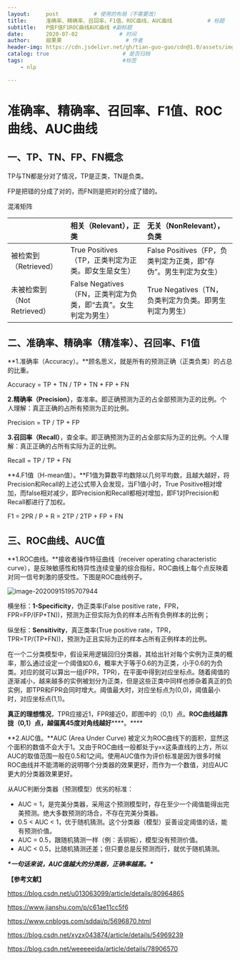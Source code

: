 ```yaml
---
layout:     post           # 使用的布局（不需要改）
title:      准确率、精确率、召回率、F1值、ROC曲线、AUC曲线           # 标题 
subtitle:   P值F值F1ROC曲线AUC曲线 #副标题
date:       2020-07-02             # 时间
author:     甜果果                    # 作者
header-img: https://cdn.jsdelivr.net/gh/tian-guo-guo/cdn@1.0/assets/img/post-bg-coffee.jpeg    #背景图片
catalog: true                       # 是否归档
tags:                               #标签
    - nlp

---
```


# 准确率、精确率、召回率、F1值、ROC曲线、AUC曲线

## **一、TP、TN、FP、FN概念**

TP与TN都是分对了情况，TP是正类，TN是负类。

FP是把错的分成了对的，而FN则是把对的分成了错的。

混淆矩阵

|                             | 相关（Relevant），正类                                       | 无关（NonRelevant），负类                                    |
| :-------------------------- | :----------------------------------------------------------- | :----------------------------------------------------------- |
| 被检索到（Retrieved）       | True Positives（TP，正类判定为正类。即女生是女生）           | False Positives（FP，负类判定为正类，即“存伪”。男生判定为女生） |
| 未被检索到（Not Retrieved） | False Negatives（FN，正类判定为负类，即“去真”。女生判定为男生） | True Negatives（TN，负类判定为负类。即男生判定为男生）       |

## **二、准确率、精确率（精准率）、召回率、F1值**

**1.准确率（Accuracy）。**顾名思义，就是所有的预测正确（正类负类）的占总的比重。

Accuracy = TP + TN / TP + TN + FP + FN

**2.精确率（Precision）**，查准率。即正确预测为正的占全部预测为正的比例。个人理解：真正正确的占所有预测为正的比例。

Precision = TP / TP + FP

**3.召回率（Recall）**，查全率。即正确预测为正的占全部实际为正的比例。个人理解：真正正确的占所有实际为正的比例。

Recall = TP / TP + FN

**4.F1值（H-mean值）。**F1值为算数平均数除以几何平均数，且越大越好，将Precision和Recall的上述公式带入会发现，当F1值小时，True Positive相对增加，而false相对减少，即Precision和Recall都相对增加，即F1对Precision和Recall都进行了加权。

F1 = 2PR / P + R = 2TP / 2TP + FP + FN

## **三、ROC曲线、AUC值**

**1.ROC曲线。**接收者操作特征曲线（receiver operating characteristic curve），是反映敏感性和特异性连续变量的综合指标，ROC曲线上每个点反映着对同一信号刺激的感受性。下图是ROC曲线例子。

![image-20200915195707944](https://cdn.jsdelivr.net/gh/tian-guo-guo/cdn@master/assets/picgoimg/20200915200157.png)

横坐标：**1-Specificity**，伪正类率(False positive rate，FPR，FPR=FP/(FP+TN))，预测为正但实际为负的样本占所有负例样本的比例；

纵坐标：**Sensitivity**，真正类率(True positive rate，TPR，TPR=TP/(TP+FN))，预测为正且实际为正的样本占所有正例样本的比例。

在一个二分类模型中，假设采用逻辑回归分类器，其给出针对每个实例为正类的概率，那么通过设定一个阈值如0.6，概率大于等于0.6的为正类，小于0.6的为负类。对应的就可以算出一组(FPR，TPR)，在平面中得到对应坐标点。随着阈值的逐渐减小，越来越多的实例被划分为正类，但是这些正类中同样也掺杂着真正的负实例，即TPR和FPR会同时增大。阈值最大时，对应坐标点为(0,0)，阈值最小时，对应坐标点(1,1)。

**真正的理想情况**，TPR应接近1，FPR接近0，即图中的（0,1）点。**ROC曲线越靠拢（0,1）点，越偏离45度对角线越好*****\*。\****

**2.AUC值。**AUC (Area Under Curve) 被定义为ROC曲线下的面积，显然这个面积的数值不会大于1。又由于ROC曲线一般都处于y=x这条直线的上方，所以AUC的取值范围一般在0.5和1之间。使用AUC值作为评价标准是因为很多时候ROC曲线并不能清晰的说明哪个分类器的效果更好，而作为一个数值，对应AUC更大的分类器效果更好。

从AUC判断分类器（预测模型）优劣的标准：

-   AUC = 1，是完美分类器，采用这个预测模型时，存在至少一个阈值能得出完美预测。绝大多数预测的场合，不存在完美分类器。
-   0.5 < AUC < 1，优于随机猜测。这个分类器（模型）妥善设定阈值的话，能有预测价值。
-   AUC = 0.5，跟随机猜测一样（例：丢铜板），模型没有预测价值。
-   AUC < 0.5，比随机猜测还差；但只要总是反预测而行，就优于随机猜测。

***\*一句话来说，AUC值越大的分类器，正确率越高。\****

 **【参考文献】**

https://blog.csdn.net/u013063099/article/details/80964865

https://www.jianshu.com/p/c61ae11cc5f6

https://www.cnblogs.com/sddai/p/5696870.html

https://blog.csdn.net/xyzx043874/article/details/54969239

https://blog.csdn.net/weeeeeida/article/details/78906570
